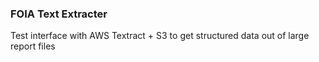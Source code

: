 ### FOIA Text Extracter

Test interface with AWS Textract + S3 to get structured data out of large report files 
